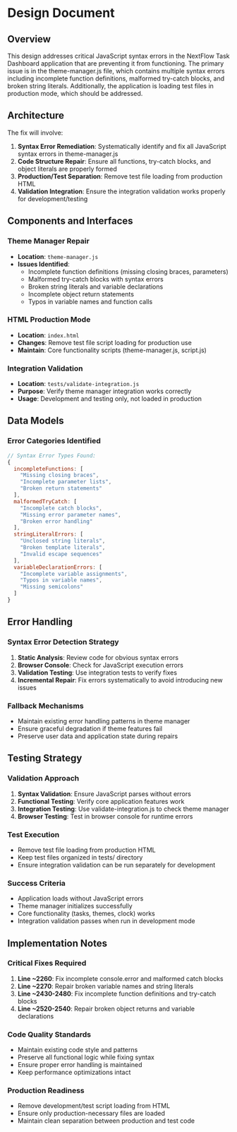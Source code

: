 # Design Document

## Overview

This design addresses critical JavaScript syntax errors in the NextFlow Task Dashboard application that are preventing it from functioning. The primary issue is in the theme-manager.js file, which contains multiple syntax errors including incomplete function definitions, malformed try-catch blocks, and broken string literals. Additionally, the application is loading test files in production mode, which should be addressed.

## Architecture

The fix will involve:

1. **Syntax Error Remediation**: Systematically identify and fix all JavaScript syntax errors in theme-manager.js
2. **Code Structure Repair**: Ensure all functions, try-catch blocks, and object literals are properly formed
3. **Production/Test Separation**: Remove test file loading from production HTML
4. **Validation Integration**: Ensure the integration validation works properly for development/testing

## Components and Interfaces

### Theme Manager Repair

- **Location**: `theme-manager.js`
- **Issues Identified**:
  - Incomplete function definitions (missing closing braces, parameters)
  - Malformed try-catch blocks with syntax errors
  - Broken string literals and variable declarations
  - Incomplete object return statements
  - Typos in variable names and function calls

### HTML Production Mode

- **Location**: `index.html`
- **Changes**: Remove test file script loading for production use
- **Maintain**: Core functionality scripts (theme-manager.js, script.js)

### Integration Validation

- **Location**: `tests/validate-integration.js`
- **Purpose**: Verify theme manager integration works correctly
- **Usage**: Development and testing only, not loaded in production

## Data Models

### Error Categories Identified

```javascript
// Syntax Error Types Found:
{
  incompleteFunctions: [
    "Missing closing braces",
    "Incomplete parameter lists",
    "Broken return statements"
  ],
  malformedTryCatch: [
    "Incomplete catch blocks",
    "Missing error parameter names",
    "Broken error handling"
  ],
  stringLiteralErrors: [
    "Unclosed string literals",
    "Broken template literals",
    "Invalid escape sequences"
  ],
  variableDeclarationErrors: [
    "Incomplete variable assignments",
    "Typos in variable names",
    "Missing semicolons"
  ]
}
```

## Error Handling

### Syntax Error Detection Strategy

1. **Static Analysis**: Review code for obvious syntax errors
2. **Browser Console**: Check for JavaScript execution errors
3. **Validation Testing**: Use integration tests to verify fixes
4. **Incremental Repair**: Fix errors systematically to avoid introducing new issues

### Fallback Mechanisms

- Maintain existing error handling patterns in theme manager
- Ensure graceful degradation if theme features fail
- Preserve user data and application state during repairs

## Testing Strategy

### Validation Approach

1. **Syntax Validation**: Ensure JavaScript parses without errors
2. **Functional Testing**: Verify core application features work
3. **Integration Testing**: Use validate-integration.js to check theme manager
4. **Browser Testing**: Test in browser console for runtime errors

### Test Execution

- Remove test file loading from production HTML
- Keep test files organized in tests/ directory
- Ensure integration validation can be run separately for development

### Success Criteria

- Application loads without JavaScript errors
- Theme manager initializes successfully
- Core functionality (tasks, themes, clock) works
- Integration validation passes when run in development mode

## Implementation Notes

### Critical Fixes Required

1. **Line ~2260**: Fix incomplete console.error and malformed catch blocks
2. **Line ~2270**: Repair broken variable names and string literals
3. **Line ~2430-2480**: Fix incomplete function definitions and try-catch blocks
4. **Line ~2520-2540**: Repair broken object returns and variable declarations

### Code Quality Standards

- Maintain existing code style and patterns
- Preserve all functional logic while fixing syntax
- Ensure proper error handling is maintained
- Keep performance optimizations intact

### Production Readiness

- Remove development/test script loading from HTML
- Ensure only production-necessary files are loaded
- Maintain clean separation between production and test code
